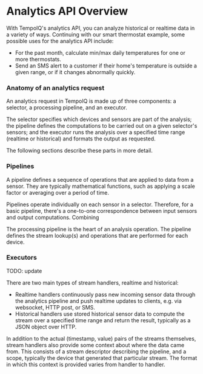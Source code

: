 # Analytics API Overview

With TempoIQ's analytics API, you can analyze historical or realtime data
in a variety of ways. Continuing with our smart thermostat example,
some possible uses for the analytics API include:

* For the past month, calculate min/max daily temperatures for one or more
thermostats.
* Send an SMS alert to a customer if their home's temperature is outside
a given range, or if it changes abnormally quickly.


### Anatomy of an analytics request

An analytics request in TempoIQ is made up of three components: a selector,
a processing pipeline, and an executor.

The selector specifies which devices and sensors are part of the analysis;
the pipeline defines the computations to be carried out on a given selector's sensors;
and the executor runs the analysis over a specified time range (realtime or historical)
and formats the output as requested.

The following sections describe these parts in more detail.



### Pipelines

A pipeline defines a sequence of operations that are applied to data from a sensor.
They are typically mathematical functions, such as applying a scale factor or
averaging over a period of time.

Pipelines operate individually on each sensor in a selector. Therefore, for a basic
pipeline, there's a one-to-one correspondence between input sensors and output computations.
Combining

The processing pipeline is the heart of an analysis operation.
The pipeline defines the stream
lookup(s) and operations that are performed for each device.



### Executors
TODO: update

There are two main types of stream handlers, realtime and historical:
- Realtime handlers continuously pass new incoming sensor data through the analytics
pipeline and push realtime updates to clients, e.g. via websocket, HTTP post, or SMS.
- Historical handlers use stored historical sensor data to compute the stream over
a specified time range and return the result, typically as a JSON object over HTTP.

In addition to the actual (timestamp, value) pairs of the streams themselves, stream
handlers also provide some context about where the data came from. This consists
of a stream descriptor describing the pipeline, and a scope, typically the device
that generated that particular stream. The format in which this context is provided
varies from handler to handler.

